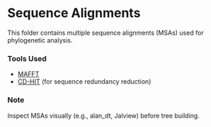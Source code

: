# Sequence Alignments

This folder contains multiple sequence alignments (MSAs) used for phylogenetic analysis.

### Tools Used

- [MAFFT](https://mafft.cbrc.jp/alignment/software/)
- [CD-HIT](https://github.com/weizhongli/cdhit) (for sequence redundancy reduction)

### Note
Inspect MSAs visually (e.g., alan_dt, Jalview) before tree building.
